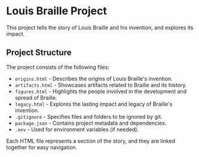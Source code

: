 
# Louis Braille Project

This project tells the story of Louis Braille and his invention, and explores its impact.

## Project Structure

The project consists of the following files:

- `origins.html` - Describes the origins of Louis Braille's invention.
- `artifacts.html` - Showcases artifacts related to Braille and its history.
- `figures.html` - Highlights the people involved in the development and spread of Braille.
- `legacy.html` - Explores the lasting impact and legacy of Braille's invention.
- `.gitignore` - Specifies files and folders to be ignored by git.
- `package.json` - Contains project metadata and dependencies.
- `.env` - Used for environment variables (if needed).

Each HTML file represents a section of the story, and they are linked together for easy navigation.
